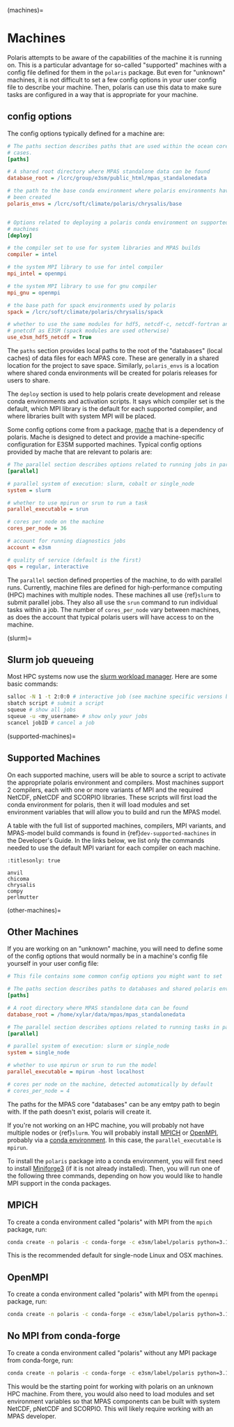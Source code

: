 (machines)=

# Machines

Polaris  attempts to be aware of the capabilities of the machine it is running
on.  This is a particular advantage for so-called "supported" machines with a
config file defined for them in the `polaris` package.  But even for "unknown"
machines, it is not difficult to set a few config options in your user config
file to describe your machine.  Then, polaris can use this data to make sure
tasks are configured in a way that is appropriate for your machine.

## config options

The config options typically defined for a machine are:

```cfg
# The paths section describes paths that are used within the ocean core test
# cases.
[paths]

# A shared root directory where MPAS standalone data can be found
database_root = /lcrc/group/e3sm/public_html/mpas_standalonedata

# the path to the base conda environment where polaris environments have
# been created
polaris_envs = /lcrc/soft/climate/polaris/chrysalis/base


# Options related to deploying a polaris conda environment on supported
# machines
[deploy]

# the compiler set to use for system libraries and MPAS builds
compiler = intel

# the system MPI library to use for intel compiler
mpi_intel = openmpi

# the system MPI library to use for gnu compiler
mpi_gnu = openmpi

# the base path for spack environments used by polaris
spack = /lcrc/soft/climate/polaris/chrysalis/spack

# whether to use the same modules for hdf5, netcdf-c, netcdf-fortran and
# pnetcdf as E3SM (spack modules are used otherwise)
use_e3sm_hdf5_netcdf = True
```

The `paths` section provides local paths to the root of the "databases"
(local caches) of data files for each MPAS core.  These are generally in a
shared location for the project to save space.  Similarly, `polaris_envs`
is a location where shared conda environments will be created for polaris
releases for users to share.

The `deploy` section is used to help polaris create development and
release conda environments and activation scripts.  It says which compiler set
is the default, which MPI library is the default for each supported compiler,
and where libraries built with system MPI will be placed.

Some config options come from a package, [mache](https://github.com/E3SM-Project/mache/)
that is a dependency of polaris.  Mache is designed to detect and
provide a machine-specific configuration for E3SM supported machines.  Typical
config options provided by mache that are relevant to polaris are:

```cfg
# The parallel section describes options related to running jobs in parallel
[parallel]

# parallel system of execution: slurm, cobalt or single_node
system = slurm

# whether to use mpirun or srun to run a task
parallel_executable = srun

# cores per node on the machine
cores_per_node = 36

# account for running diagnostics jobs
account = e3sm

# quality of service (default is the first)
qos = regular, interactive
```

The `parallel` section defined properties of the machine, to do with parallel
runs. Currently, machine files are defined for high-performance computing (HPC)
machines with multiple nodes.  These machines all use {ref}`slurm` to submit
parallel jobs.  They also all use the `srun` command to run individual
tasks within a job.  The number of `cores_per_node` vary between machines,
as does the account that typical polaris users will have access to on the
machine.

(slurm)=

## Slurm job queueing

Most HPC systems now use the
[slurm workload manager](https://slurm.schedmd.com/documentation.html).
Here are some basic commands:

```bash
salloc -N 1 -t 2:0:0 # interactive job (see machine specific versions below)
sbatch script # submit a script
squeue # show all jobs
squeue -u <my_username> # show only your jobs
scancel jobID # cancel a job
```

(supported-machines)=

## Supported Machines

On each supported machine, users will be able to source a script to activate
the appropriate polaris environment and compilers.  Most machines support 2
compilers, each with one or more variants of MPI and the required NetCDF,
pNetCDF and SCORPIO libraries.  These scripts will first load the conda
environment for polaris, then it will load modules and set environment
variables that will allow you to build and run the MPAS model.

A table with the full list of supported machines, compilers, MPI variants,
and MPAS-model build commands is found in {ref}`dev-supported-machines` in
the Developer's Guide.  In the links below, we list only the commands needed
to use the default MPI variant for each compiler on each machine.

```{toctree}
:titlesonly: true

anvil
chicoma
chrysalis
compy
perlmutter
```

(other-machines)=

## Other Machines

If you are working on an "unknown" machine, you will need to define some of
the config options that would normally be in a machine's config file yourself
in your user config file:

```cfg
# This file contains some common config options you might want to set

# The paths section describes paths to databases and shared polaris environments
[paths]

# A root directory where MPAS standalone data can be found
database_root = /home/xylar/data/mpas/mpas_standalonedata

# The parallel section describes options related to running tasks in parallel
[parallel]

# parallel system of execution: slurm or single_node
system = single_node

# whether to use mpirun or srun to run the model
parallel_executable = mpirun -host localhost

# cores per node on the machine, detected automatically by default
# cores_per_node = 4
```

The paths for the MPAS core "databases" can be any emtpy path to begin with.
If the path doesn't exist, polaris will create it.

If you're not working on an HPC machine, you will probably not have multiple
nodes or {ref}`slurm`.  You will probably install
[MPICH](https://www.mpich.org/) or [OpenMPI](https://www.open-mpi.org/),
probably via a
[conda environment](https://docs.conda.io/projects/conda/en/latest/index.html).
In this case, the `parallel_executable` is `mpirun`.

To install the `polaris` package into a conda environment, you will first
need to install [Miniforge3](https://github.com/conda-forge/miniforge#miniforge3)
(if it is not already installed).  Then, you will run one of the following
three commands, depending on how you would like to handle MPI support in the
conda packages.

## MPICH

To create a conda environment called "polaris" with MPI from the `mpich`
package, run:

```bash
conda create -n polaris -c conda-forge -c e3sm/label/polaris python=3.10 "polaris=*=mpi_mpich*"
```

This is the recommended default for single-node Linux and OSX machines.

## OpenMPI

To create a conda environment called "polaris" with MPI from the `openmpi`
package, run:

```bash
conda create -n polaris -c conda-forge -c e3sm/label/polaris python=3.10 "polaris=*=mpi_openmpi*"
```

## No MPI from conda-forge

To create a conda environment called "polaris" without any MPI package from
conda-forge, run:

```bash
conda create -n polaris -c conda-forge -c e3sm/label/polaris python=3.10 "polaris=*=nompi*"
```

This would be the starting point for working with polaris on an unknown
HPC machine.  From there, you would also need to load modules and set
environment variables so that MPAS components can be built with system NetCDF,
pNetCDF and SCORPIO. This will likely require working with an MPAS developer.
